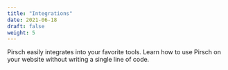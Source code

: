 ```yaml
---
title: "Integrations"
date: 2021-06-18
draft: false
weight: 5
---
```


Pirsch easily integrates into your favorite tools. Learn how to use Pirsch on your website without writing a single line of code.
